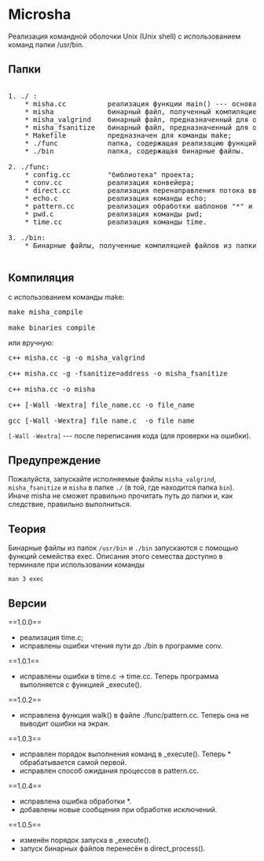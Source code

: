 # Microsha

Реализация командной оболочки Unix (Unix shell) с использованием команд папки /usr/bin.

## Папки

<pre>

1. ./ :
    * misha.cc          реализация функции main() --- основа работы оболочки;
    * misha             бинарный файл, полученный компиляцией, описанной ниже;
    * misha_valgrind    бинарный файл, предназначенный для отладки c программой valgrind;
    * misha_fsanitize   бинарный файл, предназначенный для отладки;
    * Makefile          предназначен для команды make;
    * ./func            папка, содержащая реализацию функций проекта;
    * ./bin             папка, содержащая бинарные файлы.

2. ./func:
    * config.cc         "библиотека" проекта;
    * conv.cc           реализация конвейера;
    * direct.cc         реализация перенаправления потока ввода-вывода;   
    * echo.c            реализация команды echo;
    * pattern.cc        реализация обработки шаблонов "*" и "?";
    * pwd.c             реализация команды pwd;
    * time.cc           реализация команды time.

3. ./bin:
    * Бинарные файлы, полученные компиляцией файлов из папки func.

</pre>

## Компиляция

с использованием команды make:

<pre>
make misha_compile

make binaries_compile
</pre>   

или вручную:

<pre>
c++ misha.cc -g -o misha_valgrind

c++ misha.cc -g -fsanitize=address -o misha_fsanitize

c++ misha.cc -o misha

c++ [-Wall -Wextra] file_name.cc -o file_name

gcc [-Wall -Wextra] file_name.c  -o file_name
</pre>

`[-Wall -Wextra]` --- после переписания кода (для проверки на ошибки).

## Предупреждение

Пожалуйста, запускайте исполняемые файлы `misha_valgrind`, `misha_fsanitize` и `misha` в папке `./` (в той, где находится папка `bin`). Иначе misha не сможет правильно прочитать путь до папки и, как следствие, правильно выполниться.

## Теория

Бинарные файлы из папок `/usr/bin` и `./bin` запускаются с помощью функций семейства exec. Описания этого семества доступно в терминале при использовании команды

    man 3 exec

## Версии

==1.0.0== 
* реализация time.c; 
* исправлены ошибки чтения пути до ./bin в программе conv.

==1.0.1== 
* исправлены ошибки в time.c -> time.cc. Теперь программа выполняется с функцией _execute().

==1.0.2==
* исправлена функция walk() в файле ./func/pattern.cc. Теперь она не выводит ошибки на экран.

==1.0.3==
* исправлен порядок выполнения команд в _execute(). Теперь * обрабатывается самой первой.
* исправлен способ ожидания процессов в pattern.cc.

==1.0.4==
* исправлена ошибка обработки *.
* добавлены новые сообщения при обработке исключений.

==1.0.5==
* изменён порядок запуска в _execute().
* запуск бинарных файлов перенесён в direct_process().

